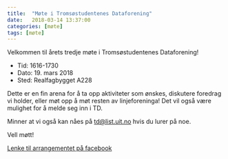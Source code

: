 ```yaml
---
title:  "Møte i Tromsøstudentenes Dataforening"
date:   2018-03-14 13:37:00
categories: [møte]
tags: [møte]
---
```

Velkommen til årets tredje møte i Tromsøstudentenes Dataforening!

- Tid: 1616-1730
- Dato: 19. mars 2018
- Sted: Realfagbygget A228

Dette er en fin arena for å ta opp aktiviteter som ønskes, diskutere foredrag vi holder, eller møt opp å møt resten av linjeforeninga! Det vil også være mulighet for å melde seg inn i TD.

Minner at vi også kan nåes på [td@list.uit.no](mailto:td@list.uit.no) hvis du lurer på noe.

Vell møtt!

[Lenke til arrangementet på facebook](https://www.facebook.com/events/581417455560352/)
